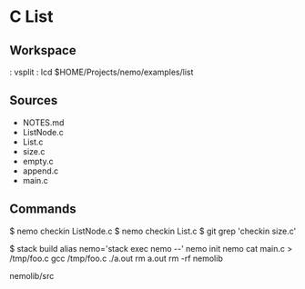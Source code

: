 C List
======

Workspace
---------
  : vsplit
  : lcd $HOME/Projects/nemo/examples/list

Sources
-------
- NOTES.md
- ListNode.c
- List.c
- size.c
- empty.c
- append.c
- main.c

Commands
--------
  $ nemo checkin ListNode.c
  $ nemo checkin List.c
  $ git grep 'checkin size.c'

  $ stack build
    alias nemo='stack exec nemo --'
    nemo init
    nemo cat main.c > /tmp/foo.c
    gcc /tmp/foo.c
    ./a.out
    rm a.out
    rm -rf nemolib

  nemolib/src
